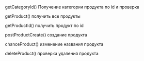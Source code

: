 getCategoryId() Получение категории продукта по id и проверка

getProduct() получить все продукты

getProductId() получить продукт по id

postProductCreate() создание продукта

chanceProduct() изменение названия продукта

deleteProduct()  проверка удаления продукта



